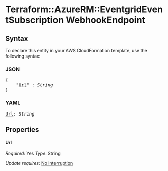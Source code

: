 # Terraform::AzureRM::EventgridEventSubscription WebhookEndpoint

## Syntax

To declare this entity in your AWS CloudFormation template, use the following syntax:

### JSON

<pre>
{
    "<a href="#url" title="Url">Url</a>" : <i>String</i>
}
</pre>

### YAML

<pre>
<a href="#url" title="Url">Url</a>: <i>String</i>
</pre>

## Properties

#### Url

_Required_: Yes
_Type_: String

_Update requires_: [No interruption](https://docs.aws.amazon.com/AWSCloudFormation/latest/UserGuide/using-cfn-updating-stacks-update-behaviors.html#update-no-interrupt)

